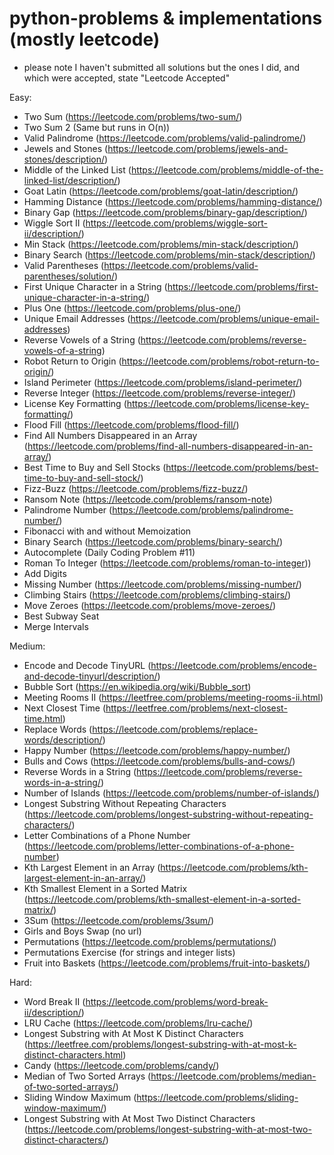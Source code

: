 # python-problems & implementations (mostly leetcode)

* please note I haven't submitted all solutions but the ones I did, and which were accepted, state "Leetcode Accepted"  

Easy:
- Two Sum (https://leetcode.com/problems/two-sum/)
- Two Sum 2 (Same but runs in O(n))
- Valid Palindrome (https://leetcode.com/problems/valid-palindrome/)
- Jewels and Stones (https://leetcode.com/problems/jewels-and-stones/description/)
- Middle of the Linked List (https://leetcode.com/problems/middle-of-the-linked-list/description/)
- Goat Latin (https://leetcode.com/problems/goat-latin/description/)
- Hamming Distance (https://leetcode.com/problems/hamming-distance/)
- Binary Gap (https://leetcode.com/problems/binary-gap/description/) 
- Wiggle Sort II (https://leetcode.com/problems/wiggle-sort-ii/description/)
- Min Stack (https://leetcode.com/problems/min-stack/description/)
- Binary Search (https://leetcode.com/problems/min-stack/description/) 
- Valid Parentheses (https://leetcode.com/problems/valid-parentheses/solution/)
- First Unique Character in a String (https://leetcode.com/problems/first-unique-character-in-a-string/)
- Plus One (https://leetcode.com/problems/plus-one/)
- Unique Email Addresses (https://leetcode.com/problems/unique-email-addresses)
- Reverse Vowels of a String (https://leetcode.com/problems/reverse-vowels-of-a-string)
- Robot Return to Origin (https://leetcode.com/problems/robot-return-to-origin/)
- Island Perimeter (https://leetcode.com/problems/island-perimeter/)
- Reverse Integer (https://leetcode.com/problems/reverse-integer/)
- License Key Formatting (https://leetcode.com/problems/license-key-formatting/)
- Flood Fill (https://leetcode.com/problems/flood-fill/)
- Find All Numbers Disappeared in an Array (https://leetcode.com/problems/find-all-numbers-disappeared-in-an-array/)
- Best Time to Buy and Sell Stocks (https://leetcode.com/problems/best-time-to-buy-and-sell-stock/)
- Fizz-Buzz (https://leetcode.com/problems/fizz-buzz/)
- Ransom Note (https://leetcode.com/problems/ransom-note)
- Palindrome Number (https://leetcode.com/problems/palindrome-number/)
- Fibonacci with and without Memoization
- Binary Search (https://leetcode.com/problems/binary-search/)
- Autocomplete (Daily Coding Problem #11)
- Roman To Integer (https://leetcode.com/problems/roman-to-integer))
- Add Digits
- Missing Number (https://leetcode.com/problems/missing-number/)
- Climbing Stairs (https://leetcode.com/problems/climbing-stairs/)
- Move Zeroes (https://leetcode.com/problems/move-zeroes/)
- Best Subway Seat
- Merge Intervals

Medium:
- Encode and Decode TinyURL (https://leetcode.com/problems/encode-and-decode-tinyurl/description/)
- Bubble Sort (https://en.wikipedia.org/wiki/Bubble_sort)
- Meeting Rooms II (https://leetfree.com/problems/meeting-rooms-ii.html)
- Next Closest Time (https://leetfree.com/problems/next-closest-time.html)
- Replace Words (https://leetcode.com/problems/replace-words/description/)
- Happy Number (https://leetcode.com/problems/happy-number/)
- Bulls and Cows (https://leetcode.com/problems/bulls-and-cows/)
- Reverse Words in a String (https://leetcode.com/problems/reverse-words-in-a-string/)
- Number of Islands (https://leetcode.com/problems/number-of-islands/)
- Longest Substring Without Repeating Characters (https://leetcode.com/problems/longest-substring-without-repeating-characters/)
- Letter Combinations of a Phone Number (https://leetcode.com/problems/letter-combinations-of-a-phone-number)
- Kth Largest Element in an Array (https://leetcode.com/problems/kth-largest-element-in-an-array/)
- Kth Smallest Element in a Sorted Matrix (https://leetcode.com/problems/kth-smallest-element-in-a-sorted-matrix/)
- 3Sum (https://leetcode.com/problems/3sum/)
- Girls and Boys Swap (no url)
- Permutations (https://leetcode.com/problems/permutations/)
- Permutations Exercise (for strings and integer lists)
- Fruit into Baskets (https://leetcode.com/problems/fruit-into-baskets/)

Hard:
- Word Break II (https://leetcode.com/problems/word-break-ii/description/)
- LRU Cache (https://leetcode.com/problems/lru-cache/)
- Longest Substring with At Most K Distinct Characters (https://leetfree.com/problems/longest-substring-with-at-most-k-distinct-characters.html)
- Candy (https://leetcode.com/problems/candy/)
- Median of Two Sorted Arrays (https://leetcode.com/problems/median-of-two-sorted-arrays/)
- Sliding Window Maximum (https://leetcode.com/problems/sliding-window-maximum/)
- Longest Substring with At Most Two Distinct Characters (https://leetcode.com/problems/longest-substring-with-at-most-two-distinct-characters/)
